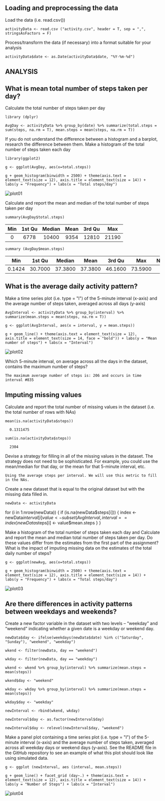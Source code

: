 




## Loading and preprocessing the data

Load the data (i.e. read.csv())

`activityData <- read.csv ("activity.csv", header = T, sep = ",", stringsAsFactors = F)`

Process/transform the data (if necessary) into a format suitable for your analysis

`activityData$date <- as.Date(activityData$date, "%Y-%m-%d")`


## ANALYSIS
## What is mean total number of steps taken per day?

Calculate the total number of steps taken per day

`library (dplyr)`

`AvgDay <- activityData %>% group_by(date) %>% summarize(total.steps = sum(steps, na.rm = T), mean.steps = mean(steps, na.rm = T))`

If you do not understand the difference between a histogram and a barplot, research the difference between them. Make a histogram of the total number of steps taken each day

`library(ggplot2)`

`g <- ggplot(AvgDay, aes(x=total.steps))`

`g + geom_histogram(binwidth = 2500) + theme(axis.text = element_text(size = 12), axis.title = element_text(size = 14)) + labs(y = "Frequency") + labs(x = "Total steps/day")`

![plot01](instructions_fig/Rplot01.png) 

Calculate and report the mean and median of the total number of steps taken per day

`summary(AvgDay$total.steps)`

| Min       | 1st Qu    | Median    | Mean      | 3rd Qu    | Max       |
|:---------:|:---------:|:---------:|:---------:|:---------:|:---------:|
| 0         | 6778      | 10400     | 9354      | 12810     | 21190     |

`summary (AvgDay$mean.steps)`

| Min       | 1st Qu    | Median    | Mean      | 3rd Qu    | Max       | NA's      |
|:---------:|:---------:|:---------:|:---------:|:---------:|:---------:|:---------:|
| 0.1424    | 30.7000   | 37.3800   | 37.3800   | 46.1600   | 73.5900   | 8         |

## What is the average daily activity pattern?

Make a time series plot (i.e. type = "l") of the 5-minute interval (x-axis) and the average number of steps taken, averaged across all days (y-axis)

`AvgInterval <- activityData %>% group_by(interval) %>% summarize(mean.steps = mean(steps, na.rm = T))`

`g <- ggplot(AvgInterval, aes(x = interval, y = mean.steps))`

`g + geom_line() + theme(axis.text = element_text(size = 12), axis.title = element_text(size = 14, face = "bold")) + labs(y = "Mean number of steps") + labs(x = "Interval")`

![plot02](instructions_fig/Rplot02.png) 

Which 5-minute interval, on average across all the days in the dataset, contains the maximum number of steps?

`The maximum average number of steps is: 206 and occurs in time interval #835`

## Imputing missing values

Calculate and report the total number of missing values in the dataset (i.e. the total number of rows with NAs)

`mean(is.na(activityData$steps))`

      0.1311475

`sum(is.na(activityData$steps))`

      2304

Devise a strategy for filling in all of the missing values in the dataset. The strategy does not need to be sophisticated. For example, you could use the mean/median for that day, or the mean for that 5-minute interval, etc.

`Using the average steps per interval. We will use this metric to fill in the NAs.`

Create a new dataset that is equal to the original dataset but with the missing data filled in.

`newData <- activityData`

for (i in 1:nrow(newData)) {
      if (is.na(newData$steps[i])) {
            index <- newData$interval[i]
            value <- subset(AvgInterval, interval==index)
            newData$steps[i] <- value$mean.steps
      }
}

Make a histogram of the total number of steps taken each day and Calculate and report the mean and median total number of steps taken per day. Do these values differ from the estimates from the first part of the assignment? What is the impact of imputing missing data on the estimates of the total daily number of steps?

`g <- ggplot(newAvg, aes(x=total.steps))`

`g + geom_histogram(binwidth = 2500) + theme(axis.text = element_text(size = 12), axis.title = element_text(size = 14)) + labs(y = "Frequency") + labs(x = "Total steps/day")`

![plot03](instructions_fig/Rplot03.png) 

## Are there differences in activity patterns between weekdays and weekends?

Create a new factor variable in the dataset with two levels – “weekday” and “weekend” indicating whether a given date is a weekday or weekend day.

`newData$day <- ifelse(weekdays(newData$date) %in% c("Saturday", "Sunday"), "weekend", "weekday")`

`wkend <- filter(newData, day == "weekend")`

`wkday <- filter(newData, day == "weekday")`

`wkend <- wkend %>% group_by(interval) %>% summarize(mean.steps = mean(steps)) `

`wkend$day <- "weekend"`

`wkday <- wkday %>% group_by(interval) %>% summarize(mean.steps = mean(steps)) `

`wkday$day <- "weekday"`

`newInterval <- rbind(wkend, wkday)`

`newInterval$day <- as.factor(newInterval$day)`

`newInterval$day <- relevel(newInterval$day, "weekend")`

Make a panel plot containing a time series plot (i.e. type = "l") of the 5-minute interval (x-axis) and the average number of steps taken, averaged across all weekday days or weekend days (y-axis). See the README file in the GitHub repository to see an example of what this plot should look like using simulated data.

`g <- ggplot (newInterval, aes (interval, mean.steps))`

`g + geom_line() + facet_grid (day~.) + theme(axis.text = element_text(size = 12), axis.title = element_text(size = 14)) + labs(y = "Number of Steps") + labs(x = "Interval")`

![plot04](instructions_fig/Rplot04.png) 
